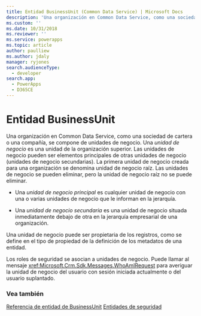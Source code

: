 ```yaml
---
title: Entidad BusinessUnit (Common Data Service) | Microsoft Docs
description: 'Una organización en Common Data Service, como una sociedad de cartera o una compañía, se compone de unidades de negocio.'
ms.custom: ''
ms.date: 10/31/2018
ms.reviewer: ''
ms.service: powerapps
ms.topic: article
author: paulliew
ms.author: jdaly
manager: ryjones
search.audienceType:
  - developer
search.app:
  - PowerApps
  - D365CE
---
```

# <a name="businessunit-entity"></a>Entidad BusinessUnit

Una organización en Common Data Service, como una sociedad de cartera o una compañía, se compone de unidades de negocio. Una *unidad de negocio* es una unidad de la organización superior. Las unidades de negocio pueden ser elementos principales de otras unidades de negocio (unidades de negocio secundarias). La primera unidad de negocio creada para una organización se denomina unidad de negocio raíz. Las unidades de negocio se pueden eliminar, pero la unidad de negocio raíz no se puede eliminar.  
  
- Una *unidad de negocio principal* es cualquier unidad de negocio con una o varias unidades de negocio que le informan en la jerarquía.  
  
- Una *unidad de negocio secundaria* es una unidad de negocio situada inmediatamente debajo de otra en la jerarquía empresarial de una organización.  
  
 Una unidad de negocio puede ser propietaria de los registros, como se define en el tipo de propiedad de la definición de los metadatos de una entidad. 
  
 Los roles de seguridad se asocian a unidades de negocio. Puede llamar al mensaje <xref:Microsoft.Crm.Sdk.Messages.WhoAmIRequest> para averiguar la unidad de negocio del usuario con sesión iniciada actualmente o del usuario suplantado.

### <a name="see-also"></a>Vea también

[Referencia de entidad de BusinessUnit](reference/entities/businessunit.md)
[Entidades de seguridad](security-model.md)